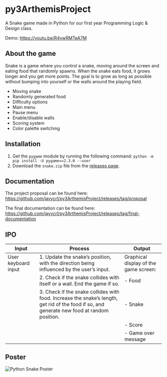 # py3ArthemisProject
A Snake game made in Python for our first year Programming Logic &amp; Design class.

Demo: https://youtu.be/R4ywRMTeA7M

## About the game
Snake is a game where you control a snake, moving around the screen and eating food that randomly spawns. When the snake eats food, it grows longer and you get more points. The goal is to grow as long as possible without bumping into yourself or the walls around the playing field.
- Moving snake
- Randomly generated food
- Difficulty options
- Main menu
- Pause menu
- Enable/disable walls
- Scoring system
- Color palette switching

## Installation
1. Get the `pygame` module by running the following command: `python -m pip install -U pygame==2.3.0 --user`
2. Download the `snake.zip` file from the [releases page](https://github.com/jayycrl/py3ArthemisProject/releases/latest).

## Documentation
The project proposal can be found here: https://github.com/jayycrl/py3ArthemisProject/releases/tag/proposal

The final documentation can be found here: https://github.com/jayycrl/py3ArthemisProject/releases/tag/final-documentation

## IPO
| Input | Process | Output |
| ------------------- | ------------------------------------------------------------------------------------------------------------------------------------------- | --------------------------------------- |
| User keyboard input | 1. Update the snake’s position, with the direction being influenced by the user’s input.                                                    | Graphical display of the game screen:   |
|                     | 2. Check if the snake collides with itself or a wall. End the game if so.                                                                   | - Food                                  |
|                     | 3. Check if the snake collides with food. Increase the snake’s length, get rid of the food if so, and generate new food at random position. | - Snake                                 |
|                     |                                                                                                                                             | - Score                                 |
|                     |                                                                                                                                             | - Game over message                     |

## Poster
![Python Snake Poster](https://user-images.githubusercontent.com/127172433/231917383-f16fee62-04f6-4de3-9db7-7f11590d3051.png)
